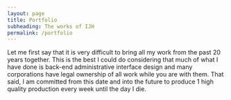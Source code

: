 ```yaml
---
layout: page
title: Portfolio
subheading: The works of IJH
permalink: /portfolio
---
```

<div class="uk-width-1-2@m">
Let me first say that it is very difficult to bring all my work from the past 20 years together. This is the best I could do considering that much of what I have done is back-end administrative interface design and many corporations have legal ownership of all work while you are with them. That said, I am committed from this date and into the future to produce 1 high quality production every week until the day I die.
</div>
<div class="uk-width-1-2@m">

</div>